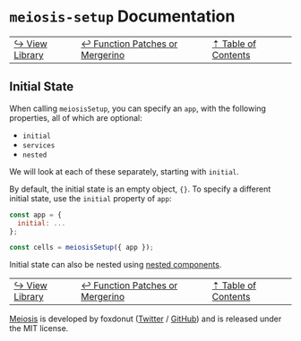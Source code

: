 # `meiosis-setup` Documentation

| | | |
| ---- | ---- | ---- |
| [&rarrhk; View Library](setup-view-library.html) | [&larrhk; Function Patches or Mergerino](setup-function-patches-or-mergerino.html) | [&#8673; Table of Contents](setup-toc.html) |

## Initial State

When calling `meiosisSetup`, you can specify an `app`, with the following properties, all of which
are optional:

- `initial`
- `services`
- `nested`

We will look at each of these separately, starting with `initial`.

By default, the initial state is an empty object, `{}`. To specify a different initial state, use
the `initial` property of `app`:

```js
const app = {
  initial: ...
};

const cells = meiosisSetup({ app });
```

Initial state can also be nested using [nested components](setup-nested-components.html).

| | | |
| ---- | ---- | ---- |
| [&rarrhk; View Library](setup-view-library.html) | [&larrhk; Function Patches or Mergerino](setup-function-patches-or-mergerino.html) | [&#8673; Table of Contents](setup-toc.html) |

[Meiosis](https://meiosis.js.org) is developed by foxdonut ([Twitter](http://twitter.com/foxdonut00) /
[GitHub](https://github.com/foxdonut)) and is released under the MIT license.
